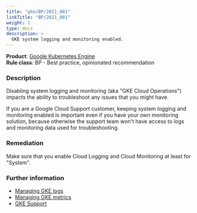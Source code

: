 ```yaml
---
title: "gke/BP/2021_001"
linkTitle: "BP/2021_001"
weight: 1
type: docs
description: >
  GKE system logging and monitoring enabled.
---
```


**Product**: [Google Kubernetes Engine](https://cloud.google.com/kubernetes-engine)\
**Rule class**: BP - Best practice, opinionated recommendation

### Description

Disabling system logging and monitoring (aka "GKE Cloud Operations") impacts the
ability to troubleshoot any issues that you might have.

If you are a Google Cloud Support customer, keeping system logging and
monitoring enabled is important even if you have your own monitoring solution,
because otherwise the support team won't have access to logs and monitoring data
used for troubleshooting.

### Remediation

Make sure that you enable Cloud Logging and Cloud Monitoring at least for
"System".

### Further information

- [Managing GKE logs](https://cloud.google.com/stackdriver/docs/solutions/gke/managing-logs)
- [Managing GKE metrics](https://cloud.google.com/stackdriver/docs/solutions/gke/managing-metrics)
- [GKE Support](https://cloud.google.com/kubernetes-engine/docs/getting-support)
